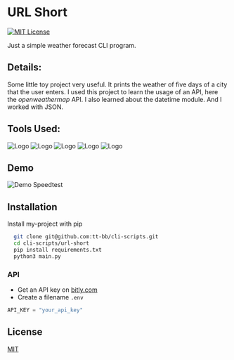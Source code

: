 # URL Short

[![MIT License](https://img.shields.io/badge/License-MIT-success.svg)](https://choosealicense.com/licenses/mit/)

Just a simple weather forecast CLI program.

## Details:

Some little toy project very useful. It prints the weather of five days of a city that the user enters.
I used this project to learn the usage of an API, here the *openweathermap* API. I also learned about the datetime module. And I worked with JSON.

## Tools Used:

![Logo](https://img.shields.io/badge/Python-v3.10.6-success?style=flat&logo=python&logoColor=white)
![Logo](https://img.shields.io/badge/PyPI-v22.2.2-success?style=flat&logo=pypi&logoColor=white)
![Logo](https://img.shields.io/badge/Pyshorteners-v1.0.1-success?style=flat&logo=bitly&logoColor=white)
![Logo](https://img.shields.io/badge/Dotenv-v0.21.0-success?style=flat&logo=hack-the-box&logoColor=white)
![Logo](https://img.shields.io/badge/VisualStudioCode-v1.71.2-success?style=flat&logo=visual-studio-code&logoColor=white)


## Demo

![Demo Speedtest](url-short.gif)

## Installation

Install my-project with pip

```bash
  git clone git@github.com:tt-bb/cli-scripts.git
  cd cli-scripts/url-short
  pip install requirements.txt
  python3 main.py
```

### API

- Get an API key on [bitly.com](https://bitly.com/)
- Create a filename `.env`

```python
API_KEY = "your_api_key"
```
    
## License

[MIT](https://choosealicense.com/licenses/mit/)
